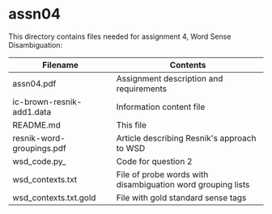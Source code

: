 # assn04

This directory contains files needed for assignment 4, Word Sense Disambiguation: 

Filename | Contents
-------- | --------
assn04.pdf | Assignment description and requirements
ic-brown-resnik-add1.data | Information content file 
README.md | This file
resnik-word-groupings.pdf |  Article describing Resnik's approach to WSD
wsd\_code.py_ |  Code for question 2
wsd\_contexts.txt |  File of probe words with disambiguation word grouping lists
wsd\_contexts.txt.gold |  File with gold standard sense tags


